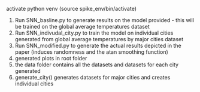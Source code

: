 activate python venv (source spike_env/bin/activate)

1) Run SNN_basline.py to generate results on the model provided - this will be trained on the global average temperatures dataset
2) Run SNN_indivudal_city.py to train the model on individual cities generated from global average temperatures by major cities dataset 
3) Run SNN_modified.py to generate the actual results depicted in the paper (induces randomness and the atan smoothing function)
4) generated plots in root folder
5) the data folder contains all the datasets and datasets for each city generated
6) generate_city() generates datasets for major cities and creates individual cities